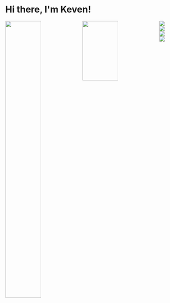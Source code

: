 # Hi there, I'm Keven!

<img align='left' width='47%' src='https://github-readme-stats.vercel.app/api?username=KevenDev&count_private=true&show_icons=true&theme=dracula' />
<img align='left' width='47%' style="height:185px;" src='https://github-readme-stats.vercel.app/api/top-langs/?username=KevenDev&layout=compact&langs_count=6&exclude_repo=github-readme-stats&theme=dracula' />
  <img align='left' src='https://img.shields.io/badge/javascript-%23323330.svg?style=for-the-badge&logo=javascript&logoColor=%23F7DF1E' />
  <img align='left' src='https://img.shields.io/badge/typescript-%23007ACC.svg?style=for-the-badge&logo=typescript&logoColor=white' />
  <img align='left' src='https://img.shields.io/badge/react-%2320232a.svg?style=for-the-badge&logo=react&logoColor=%2361DAFB' />
  <img align='center' src='https://img.shields.io/badge/tailwindcss-%2338B2AC.svg?style=for-the-badge&logo=tailwind-css&logoColor=white' />
